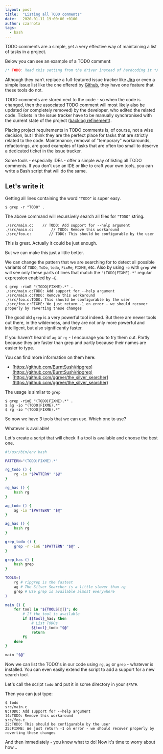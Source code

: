 ```yaml
---
layout: post
title:  "Listing all TODO comments"
date:   2020-01-11 19:00:00 +0100
author: czarnota
tags:
  - bash
---
```


TODO comments are a simple, yet a very effective way of maintaining
a list of tasks in a project.

Below you can see an example of a TODO comment:
```c
/* TODO: Read this setting from the driver instead of hardcoding it */
```

Although they can't replace a full-featured issue tracker like
[Jira](https://www.atlassian.com/software/jira) or even a simple issue list like
the one offered by [Github](https://github.com), they have one feature that these tools do not.

TODO comments are stored next to the code - so when the code is changed, then the
associated TODO comment will most likely also be updated (or completely removed)
by the developer, who edited the related code. Tickets in the issue tracker have to be
manually synchronised with the current state of the project
([backlog refinement](https://www.agilealliance.org/glossary/backlog-grooming/)).

Placing project requirements in TODO comments is, of course, not a wise decision,
but I think they are the perfect place for tasks that are strictly related to the code.
Maintenance, removal of "temporary" workarounds, refactorings, are good examples
of tasks that are often too small to deserve a dedicated ticket in the issue tracker.

Some tools - especially IDEs - offer a simple way of listing all TODO comments.
If you don't use an IDE or like to craft your own tools, you can write
a Bash script that will do the same.

Let's write it
--------------

Getting all lines containing the word `"TODO"` is super easy.

```console
$ grep -r "TODO" .
```

The above command will recursively search all files for `"TODO"` string.

```console
./src/main.c:    // TODO: Add support for --help argument
./src/main.c:        // TODO: Remove this workaround
./src/foo.c:        // TODO: This should be configurable by the user
```

This is great. Actually it could be just enough.

But we can make this just a little better.

We can change the pattern that we are searching for to detect all possible
variants of `TODO`, `ToDo`, `todo`, `FixMe`, `FIXME`, etc.
Also by using `-o` with `grep` we will see only these parts of lines that match
the `"(TODO|FIXME).*"` regular expression enabled by `-E`.

```console
$ grep -rioE "(TODO|FIXME).*" .
./src/main.c:TODO: Add support for --help argument
./src/main.c:TODO: Remove this workaround
./src/foo.c:TODO: This should be configurable by the user
./src/foo.c:FIXME: We just return -1 on error - we should recover properly by reverting these changes
```

The good old `grep` is a very powerful tool indeed.
But there are newer tools out there, in the wilderness, and they are
not only more powerful and intelligent, but also significantly faster.

If you haven't heard of `ag` or `rg` - I encourage you to try them out.
Partly because they are faster than grep and partly because their names are
easier to type.

You can find more information on them here:
- [https://github.com/BurntSushi/ripgrep](https://github.com/BurntSushi/ripgrep)
- [https://github.com/ggreer/the_silver_searcher](https://github.com/ggreer/the_silver_searcher)

The usage is similar to `grep`

```console
$ grep -rioE "(TODO|FIXME).*" .
$ ag -io "(TODO|FIXME).*"
$ rg -io "(TODO|FIXME).*"
```

So now we have 3 tools that we can use. Which one to use?

Whatever is available!

Let's create a script that will check if a tool is available and choose the best one.

```bash
#!/usr/bin/env bash

PATTERN="(TODO|FIXME).*"

rg_todo () {
    rg -io "$PATTERN" "$@"
}

rg_has () {
    hash rg
}

ag_todo () {
    ag -io "$PATTERN" "$@"
}

ag_has () {
    hash rg
}

grep_todo () {
    grep -r -ioE "$PATTERN" "$@" .
}

grep_has () {
    hash grep
}

TOOLS=(
    rg # ripgrep is the fastest
    ag # The Silver Searcher is a little slower than rg
    grep # Use grep is available almost everywhere
)

main () {
    for tool in "${TOOLS[@]}"; do
        # If the tool is available
        if ${tool}_has; then
            # List TODOs
            ${tool}_todo "$@"
            return
        fi
    done
}

main "$@"
```

Now we can list the TODO's in our code using `rg`, `ag` or `grep` - whatever is installed.
You can even easily extend the script to add a support for a new search tool.

Let's call the script `todo` and put it in some directory in your `$PATH`.

Then you can just type:
```console
$ todo
src/main.c
8:TODO: Add support for --help argument
14:TODO: Remove this workaround
src/foo.c
22:TODO: This should be configurable by the user
25:FIXME: We just return -1 on error - we should recover properly by reverting these changes
```

And then immediately - you know what to do!
Now it's time to worry about how...
